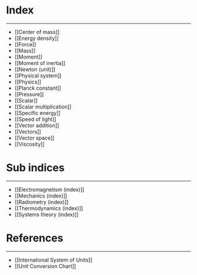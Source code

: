 # Index
---
- [[Center of mass]]
- [[Energy density]]
- [[Force]]
- [[Mass]]
- [[Moment]]
- [[Moment of inertia]]
- [[Newton (unit)]]
- [[Physical system]]
- [[Physics]]
- [[Planck constant]]
- [[Pressure]]
- [[Scalar]]
- [[Scalar multiplication]]
- [[Specific energy]]
- [[Speed of light]]
- [[Vector addition]]
- [[Vectors]]
- [[Vector space]]
- [[Viscosity]]

# Sub indices
---
- [[Electromagnetism (index)]]
- [[Mechanics (index)]]
- [[Radiometry (index)]]
- [[Thermodynamics (index)]]
- [[Systems theory (index)]]

# References
---
- [[International System of Units]]
- [[Unit Conversion Chart]]
